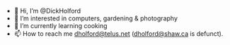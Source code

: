 - 👋 Hi, I’m @DickHolford
- 👀 I’m interested in computers, gardening & photography
- 🌱 I’m currently learning cooking
- 📫 How to reach me dholford@telus.net (dholford@shaw.ca is defunct).

<!---
DickHolford2/DickHolford2 is a ✨ special ✨ repository because its `README.md` (this file) appears on your GitHub profile.
You can click the Preview link to take a look at your changes.
--->
